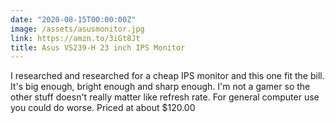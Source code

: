 ```yaml
---
date: "2020-08-15T00:00:00Z"
image: /assets/asusmonitor.jpg
link: https://amzn.to/3iGt8Jt
title: Asus VS239-H 23 inch IPS Monitor
---
```


I researched and researched for a cheap IPS monitor and this one fit the bill. It's big enough, bright enough and sharp enough. I'm not a gamer so the other stuff doesn't really matter like refresh rate. For general computer use you could do worse. Priced at about $120.00


